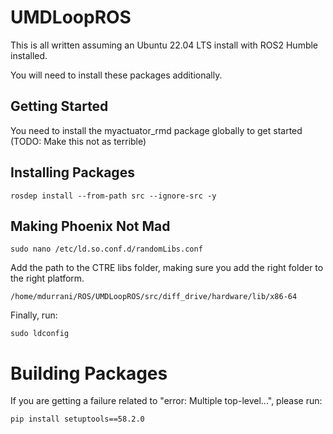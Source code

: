 # UMDLoopROS

This is all written assuming an Ubuntu 22.04 LTS install with ROS2 Humble installed. 

You will need to install these packages additionally.

## Getting Started

You need to install the myactuator_rmd package globally to get started (TODO: Make this not as terrible)
## Installing Packages
``
rosdep install --from-path src --ignore-src -y 
``

## Making Phoenix Not Mad

```
sudo nano /etc/ld.so.conf.d/randomLibs.conf
```

Add the path to the CTRE libs folder, making sure you add the right folder to the right platform.

```
/home/mdurrani/ROS/UMDLoopROS/src/diff_drive/hardware/lib/x86-64
```

Finally, run:
```
sudo ldconfig
```

# Building Packages

If you are getting a failure related to "error: Multiple top-level...", please run:

```pip install setuptools==58.2.0```